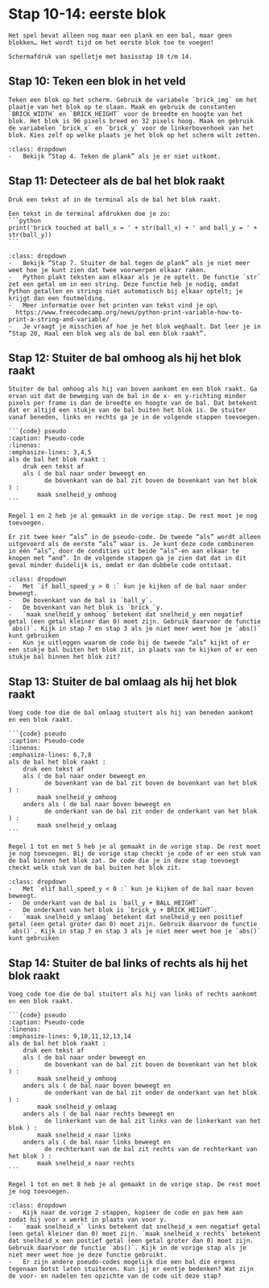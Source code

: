 # Stap 10-14: eerste blok
```{pull-quote}
Het spel bevat alleen nog maar een plank en een bal, maar geen blokken… Het wordt tijd om het eerste blok toe te voegen!
```

```{figure} scherm4.png
Schermafdruk van spelletje met basisstap 10 t/m 14.
```

## Stap 10: Teken een blok in het veld

````{note} Opdracht
Teken een blok op het scherm. Gebruik de variabele `brick_img` om het plaatje van het blok op te slaan. Maak en gebruik de constanten `BRICK_WIDTH` en `BRICK_HEIGHT` voor de breedte en hoogte van het blok. Het blok is 96 pixels breed en 32 pixels hoog. Maak en gebruik de variabelen `brick_x` en `brick_y` voor de linkerbovenhoek van het blok. Kies zelf op welke plaats je het blok op het scherm wilt zetten.
````

````{hint} Tips
:class: dropdown
-	Bekijk “Stap 4. Teken de plank” als je er niet uitkomt.
````

## Stap 11: Detecteer als de bal het blok raakt

````{note} Opdracht
Druk een tekst af in de terminal als de bal het blok raakt.
````

````{attention} Toelichting
Een tekst in de terminal afdrukken doe je zo:
```python
print('brick touched at ball_x = ' + str(ball_x) + ' and ball_y = ' + str(ball_y))
```
````

````{hint} Tips
:class: dropdown
-	Bekijk “Stap 7. Stuiter de bal tegen de plank” als je niet meer weet hoe je kunt zien dat twee voorwerpen elkaar raken.
-	Python plakt teksten aan elkaar als je ze optelt. De functie `str` zet een getal om in een string. Deze functie heb je nodig, omdat Python getallen en strings niet automatisch bij elkaar optelt; je krijgt dan een foutmelding.
-	Meer informatie over het printen van tekst vind je op\
  https://www.freecodecamp.org/news/python-print-variable-how-to-print-a-string-and-variable/
-	Je vraagt je misschien af hoe je het blok weghaalt. Dat leer je in “Stap 20, Haal een blok weg als de bal een blok raakt”.
````

## Stap 12: Stuiter de bal omhoog als hij het blok raakt

````{note} Opdracht
Stuiter de bal omhoog als hij van boven aankomt en een blok raakt. Ga ervan uit dat de beweging van de bal in de x- en y-richting minder pixels per frame is dan de breedte en hoogte van de bal. Dat betekent dat er altijd een stukje van de bal buiten het blok is. De stuiter vanaf beneden, links en rechts ga je in de volgende stappen toevoegen.
````

````{attention} Toelichting
```{code} pseudo
:caption: Pseudo-code
:linenos:
:emphasize-lines: 3,4,5
als de bal het blok raakt :
    druk een tekst af
    als ( de bal naar onder beweegt en 
          de bovenkant van de bal zit boven de bovenkant van het blok ) :
        maak snelheid_y omhoog
```

Regel 1 en 2 heb je al gemaakt in de vorige stap. De rest moet je nog toevoegen.

Er zit twee keer “als” in de pseudo-code. De tweede “als” wordt alleen uitgevoerd als de eerste “als” waar is. Je kunt deze code combineren in één “als”, door de condities uit beide “als”-en aan elkaar te knopen met “and”. In de volgende stappen ga je zien dat dat in dit geval minder duidelijk is, omdat er dan dubbele code ontstaat.
````

````{hint} Tips
:class: dropdown
-	Met `if ball_speed_y > 0 :` kun je kijken of de bal naar onder beweegt.
-	De bovenkant van de bal is `ball_y`.
-	De bovenkant van het blok is `brick_`y.
-	`maak snelheid_y omhoog` betekent dat snelheid_y een negatief getal (een getal kleiner dan 0) moet zijn. Gebruik daarvoor de functie `abs()`. Kijk in stap 7 en stap 3 als je niet meer weet hoe je `abs()` kunt gebruiken
-	Kun je uitleggen waarom de code bij de tweede “als” kijkt of er een stukje bal buiten het blok zit, in plaats van te kijken of er een stukje bal binnen het blok zit?
````

## Stap 13: Stuiter de bal omlaag als hij het blok raakt

````{note} Opdracht
Voeg code toe die de bal omlaag stuitert als hij van beneden aankomt en een blok raakt. 
````

````{attention} Toelichting
```{code} pseudo
:caption: Pseudo-code
:linenos:
:emphasize-lines: 6,7,8
als de bal het blok raakt :
    druk een tekst af
    als ( de bal naar onder beweegt en 
          de bovenkant van de bal zit boven de bovenkant van het blok ) :
        maak snelheid_y omhoog
    anders als ( de bal naar boven beweegt en 
          de onderkant van de bal zit onder de onderkant van het blok ) :
        maak snelheid_y omlaag
```

Regel 1 tot en met 5 heb je al gemaakt in de vorige stap. De rest moet je nog toevoegen. Bij de vorige stap checkt je code of er een stuk van de bal binnen het blok zat. De code die je in deze stap toevoegt checkt welk stuk van de bal buiten het blok zit.
````

````{hint} Tips
:class: dropdown
-	Met `elif ball_speed_y < 0 :` kun je kijken of de bal naar boven beweegt.
-	De onderkant van de bal is `ball_y + BALL_HEIGHT`.
-	De onderkant van het blok is `brick_y + BRICK_HEIGHT`.
-	`maak snelheid_y omlaag` betekent dat snelheid_y een positief getal (een getal groter dan 0) moet zijn. Gebruik daarvoor de functie `abs()`. Kijk in stap 7 en stap 3 als je niet meer weet hoe je `abs()` kunt gebruiken
````

## Stap 14: Stuiter de bal links of rechts als hij het blok raakt

````{note} Opdracht
Voeg code toe die de bal stuitert als hij van links of rechts aankomt en een blok raakt. 
````

````{attention} Toelichting
```{code} pseudo
:caption: Pseudo-code
:linenos:
:emphasize-lines: 9,10,11,12,13,14
als de bal het blok raakt :
    druk een tekst af
    als ( de bal naar onder beweegt en 
          de bovenkant van de bal zit boven de bovenkant van het blok ) :
        maak snelheid_y omhoog
    anders als ( de bal naar boven beweegt en 
          de onderkant van de bal zit onder de onderkant van het blok ) :
        maak snelheid_y omlaag
    anders als ( de bal naar rechts beweegt en 
          de linkerkant van de bal zit links van de linkerkant van het blok ) :
        maak snelheid_x naar links
    anders als ( de bal naar links beweegt en 
          de rechterkant van de bal zit rechts van de rechterkant van het blok ) :
        maak snelheid_x naar rechts
```

Regel 1 tot en met 8 heb je al gemaakt in de vorige stap. De rest moet je nog toevoegen.
````

````{hint} Tips
:class: dropdown
-	Kijk naar de vorige 2 stappen, kopieer de code en pas hem aan zodat hij voor x werkt in plaats van voor y.
-	`maak snelheid_x` links betekent dat snelheid_x een negatief getal (een getal kleiner dan 0) moet zijn. `maak snelheid_x rechts` betekent dat snelheid_x een postief getal (een getal groter dan 0) moet zijn. Gebruik daarvoor de functie `abs()`. Kijk in de vorige stap als je niet meer weet hoe je deze functie gebruikt.
-	Er zijn andere pseudo-codes mogelijk die een bal die ergens tegenaan botst laten stuiteren. Kun jij er eentje bedenken? Wat zijn de voor- en nadelen ten opzichte van de code uit deze stap?
````
